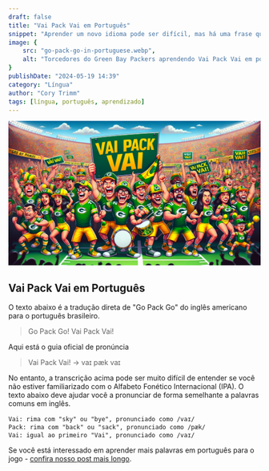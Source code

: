 ```yaml
---
draft: false
title: "Vai Pack Vai em Português"
snippet: "Aprender um novo idioma pode ser difícil, mas há uma frase que você deve saber antes do jogo da NFL em São Paulo."
image: {
    src: "go-pack-go-in-portuguese.webp",
    alt: "Torcedores do Green Bay Packers aprendendo Vai Pack Vai em português"
}
publishDate: "2024-05-19 14:39"
category: "Língua"
author: "Cory Trimm"
tags: [língua, português, aprendizado]
---
```


![Foto de um grupo de torcedores dos Packers torcendo Vai Pack Vai gerada por IA](../../../assets/go-pack-go-in-portuguese.webp)

## Vai Pack Vai em Português

O texto abaixo é a tradução direta de "Go Pack Go" do inglês americano para o português brasileiro.

> Go Pack Go!
> Vai Pack Vai!

Aqui está o guia oficial de pronúncia
> Vai Pack Vai! → vaɪ pæk vaɪ

No entanto, a transcrição acima pode ser muito difícil de entender se você não estiver familiarizado com o Alfabeto Fonético Internacional (IPA). O texto abaixo deve ajudar você a pronunciar de forma semelhante a palavras comuns em inglês.

```
Vai: rima com "sky" ou "bye", pronunciado como /vaɪ/
Pack: rima com "back" ou "sack", pronunciado como /pæk/
Vai: igual ao primeiro "Vai", pronunciado como /vaɪ/
```

Se você está interessado em aprender mais palavras em português para o jogo - [confira nosso post mais longo](/pt-BR/blog/brazilian-portuguese-phrases-for-americans/).
